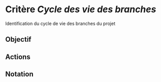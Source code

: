 # Critère *Cycle des vie des branches*
Identification du cycle de vie des branches du projet

## Objectif


## Actions


## Notation